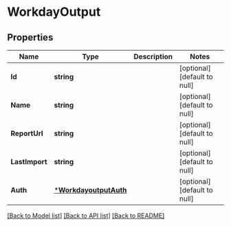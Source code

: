 # WorkdayOutput

## Properties
Name | Type | Description | Notes
------------ | ------------- | ------------- | -------------
**Id** | **string** |  | [optional] [default to null]
**Name** | **string** |  | [optional] [default to null]
**ReportUrl** | **string** |  | [optional] [default to null]
**LastImport** | **string** |  | [optional] [default to null]
**Auth** | [***WorkdayoutputAuth**](workdayoutput_auth.md) |  | [optional] [default to null]

[[Back to Model list]](../README.md#documentation-for-models) [[Back to API list]](../README.md#documentation-for-api-endpoints) [[Back to README]](../README.md)


